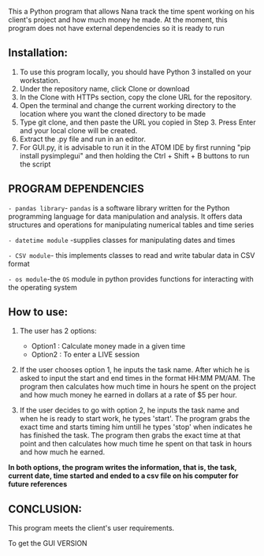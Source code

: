 This a Python program that allows Nana track the time spent working on his client's project and how much money he made. At the moment, this program does not have external dependencies so it is ready to run

## Installation:

1. To use this program locally, you should have Python 3 installed on your workstation.
2. Under the repository name, click Clone or download
3. In the Clone with HTTPs section, copy the clone URL for the repository.
4. Open the terminal and change the current working directory to the location where you want the cloned directory to be made
5. Type git clone, and then paste the URL you copied in Step 3. Press Enter and your local clone will be created.
6. Extract the .py file and run in an editor. 
7. For GUI.py, it is advisable to run it in the ATOM IDE by first running "pip install pysimplegui" and then holding the Ctrl + Shift + B buttons to run the script

   
  ## PROGRAM DEPENDENCIES

`- pandas library`- `pandas` is a software library written for the Python programming language for data manipulation and analysis. It offers data structures and operations for manipulating numerical tables and time series

`- datetime module` -supplies classes for manipulating dates and times

`- CSV module`- this implements classes to read and write tabular data in CSV format

`- os module`-the `OS` module in python provides functions for interacting with the operating system

## How to use:
  1. The user has 2 options:
      - Option1 : Calculate money made in a given time
      - Option2 : To enter a LIVE session
  2. If the user chooses option 1, he inputs the task name. After which he is asked to input the start and end times in the format HH:MM PM/AM. The program then calculates how much time in hours he spent on the project and how much money he earned in dollars at a rate of $5 per hour.
 
  3. If the user decides to go with option 2, he inputs the task name and when he is ready to start work, he types 'start'. The program grabs the exact time and starts timing him untill he types 'stop' when indicates he has finished the task. The program then grabs the exact time at that point and then calculates how much time he spent on that task in hours and how much he earned.
   
**In both options, the program writes the information, that is, the task, current date, time started and ended to a csv file on his computer for future references**
   
## CONCLUSION:
 
This program meets the client's user requirements.

To get the GUI VERSION 
